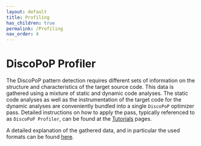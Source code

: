 ```yaml
---
layout: default
title: Profiling
has_children: true
permalink: /Profiling
nav_order: 4
---
```


# DiscoPoP Profiler
The DiscoPoP pattern detection requires different sets of information on the structure and characteristics of the target source code.
This data is gathered using a mixture of static and dynamic code analyses.
The static code analyses as well as the instrumentation of the target code for the dynamic analyses are conveniently bundled into a single `DiscoPoP` optimizer pass.
Detailed instructions on how to apply the pass, typically referenced to as `DiscoPoP Profiler`, can be found at the [Tutorials](Tutorials/Tutorials.md) pages.

A detailed explanation of the gathered data, and in particular the used formats can be found [here](Data_Details.md).


